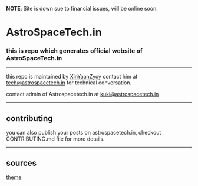 __NOTE__: Site is down sue to financial issues, will be online soon.

# AstroSpaceTech.in
### this is repo which generates official website of AstroSpaceTech.in

_____
this repo is maintained by [XinYaanZyoy](https://github.com/XinYaanZyoy)
contact him at tech@astrospacetech.in for technical conversation.

contact admin of Astrospacetech.in at kuki@astrospacetech.in
______

## contributing
you can also publish your posts on astrospacetech.in,
checkout CONTRIBUTING.md file for more details.
______
## sources
[theme](https://github.com/wowthemesnet/mundana-theme-jekyll)
